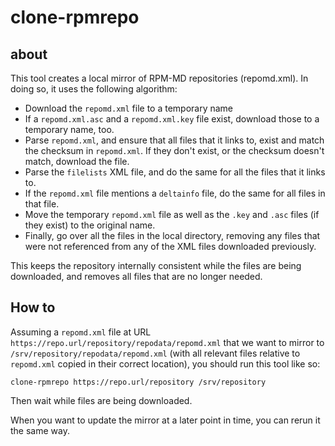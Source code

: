 # clone-rpmrepo

## about

This tool creates a local mirror of RPM-MD repositories (repomd.xml). In
doing so, it uses the following algorithm:

- Download the `repomd.xml` file to a temporary name
- If a `repomd.xml.asc` and a `repomd.xml.key` file exist, download
  those to a temporary name, too.
- Parse `repomd.xml`, and ensure that all files that it links to, exist
  and match the checksum in `repomd.xml`. If they don't exist, or the
  checksum doesn't match, download the file.
- Parse the `filelists` XML file, and do the same for all the files that
  it links to.
- If the `repomd.xml` file mentions a `deltainfo` file, do the same for
  all files in that file.
- Move the temporary `repomd.xml` file as well as the `.key` and `.asc`
  files (if they exist) to the original name.
- Finally, go over all the files in the local directory, removing any
  files that were not referenced from any of the XML files downloaded
  previously.

This keeps the repository internally consistent while the files are
being downloaded, and removes all files that are no longer needed.

## How to

Assuming a `repomd.xml` file at URL
`https://repo.url/repository/repodata/repomd.xml` that we want to mirror
to `/srv/repository/repodata/repomd.xml` (with all relevant files
relative to `repomd.xml` copied in their correct location), you should
run this tool like so:

    clone-rpmrepo https://repo.url/repository /srv/repository

Then wait while files are being downloaded.

When you want to update the mirror at a later point in time, you can
rerun it the same way.
